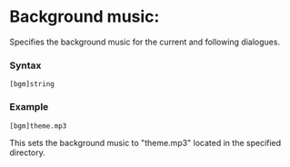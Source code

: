 # Background music:

Specifies the background music for the current and following dialogues.

### Syntax

```
[bgm]string
```

### Example

```vns
[bgm]theme.mp3
```

This sets the background music to "theme.mp3" located in the specified directory.
